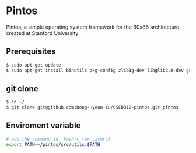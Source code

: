 # Pintos

Pintos, a simple operating system framework for the 80x86 architecture created at Stanford University


## Prerequisites

```sh
$ sudo apt-get update
$ sudo apt-get install binutils pkg-config zlib1g-dev libglib2.0-dev gcc libc6-dev autoconf libtool libsdl1.2-dev g++ libx11-dev libxrandr-dev libxi-dev perl libc6-dbg gdb make git qemu ctags
```

## git clone

```sh
$ cd ~/
$ git clone git@github.com:Dong-Hyeon-Yu/CSED312-pintos.git pintos
```


## Enviroment variable

```sh
# add the command in .bashrc (or .zshrc)
export PATH=~/pintos/src/utils:$PATH
```

